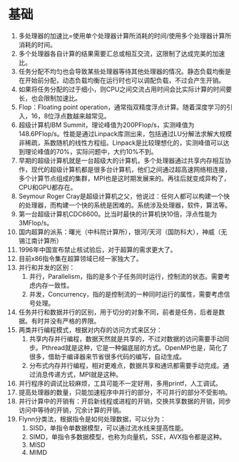 # 基础

1. 多处理器的加速比=使用单个处理器计算所消耗的时间/使用多个处理器计算所消耗的时间。
2. 多个处理器各自计算的结果需要汇总或相互交流，这限制了达成完美的加速比。
3. 任务分配不均匀也会导致某些处理器等待其他处理器的情况。静态负载均衡是在开始前分配，动态负载均衡在运行时也可以调配负载，不过会产生开销。
4. 如果将任务分配的过于细小，则CPU之间交流占用时间会比实际计算的时间要长，也会限制加速比。
5. Flop：Floating point operation，通常指双精度浮点计算。随着深度学习的引入，16，8位浮点数越来越常见。
6. 超级计算机IBM Summit，理论峰值为200PFlop/s，实测峰值为148.6PFlop/s。性能是通过Linpack库测出来，包括通过LU分解法求解大规模非稀疏，系数随机的线性方程组。Linpack是比较理想化的，实测峰值可以达到理论峰值的70%，实际问题中，大约10%不到。
7. 早期的超级计算机就是一台超级大的计算机，多个处理器通过共享内存相互协作，现代的超级计算机都是很多台计算机，他们之间通过超高速网络相连接，多个计算节点组成的集群，MPI也是这时期发展来的。再往后就变成异构了，CPU和GPU都存在。
8. Seymour Roger Cray是超级计算机之父，他说过：任何人都可以构建一个快的处理器，而构建一个快的系统是困难的。系统涉及处理器，软件，算法等。
9. 第一台超级计算机CDC6600。比当时最快的计算机快10倍，浮点性能为3MFlop/s。
10. 国内超算的派系：曙光（中科院计算所），银河/天河（国防科大），神威（无锡江南计算所）
11. 1996年中国宣布禁止核试验后，对于超算的需求更大了。
12. 目前x86指令集在超算领域已经一家独大了。
13. 并行和并发的区别：
    1. 并行，Parallelism，指的是多个子任务同时运行，控制流的状态。需要考虑内存一致性。
    2. 并发，Concurrency，指的是控制流的一种同时运行的属性，需要考虑信号处理。
14. 任务并行和数据并行的区别，用于切分的对象不同，前者是任务，后者是数据。有时并没有严格的界限。
15. 两类并行编程模式，根据对内存的访问方式来区分：
    1. 共享内存并行编程，数据天然就是共享的，不过对数据的访问需要手动同步。Pthread就是这种，它是一种偏底层的方式。OpenMP也是，简化了很多，借助于编译器来节省很多代码的编写，自动生成。
    2. 分布式内存并行编程，相对更难点，数据共享和通讯都需要手动完成。通过消息传递方式，MPI就是这种。
16. 并行程序的调试比较麻烦，工具可能不一定好用，多用printf，人工调试。
17. 提高处理器的数量，只能加速程序中并行的部分，不可并行的部分不受影响。
18. 并行计算中的开销有：开启新线程或进程的开销，交换共享数据的开销，同步访问中等待的开销，冗余计算的开销。
19. Flynn分类法，根据指令是如何处理数据，可以分为：
    1. SISD，单指令单数据模型，可以通过流水线来提高性能。
    2. SIMD，单指令多数据模型，也称为向量机，SSE，AVX指令都是这种。
    3. MISD
    4. MIMD